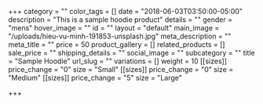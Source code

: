 +++
category = ""
color_tags = []
date = "2018-06-03T03:50:00-05:00"
description = "This is a sample hoodie product"
details = ""
gender = "mens"
hover_image = ""
id = ""
layout = "default"
main_image = "/uploads/hieu-vu-minh-191853-unsplash.jpg"
meta_description = ""
meta_title = ""
price = 50
product_gallery = []
related_products = []
sale_price = ""
shipping_details = ""
social_image = ""
subcategory = ""
title = "Sample Hoodie"
url_slug = ""
variations = []
weight = 10
[[sizes]]
price_change = "0"
size = "Small"
[[sizes]]
price_change = "0"
size = "Medium"
[[sizes]]
price_change = "5"
size = "Large"

+++
